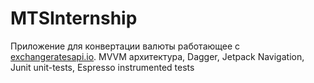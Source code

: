 # MTSInternship
Приложение для конвертации валюты работающее с [exchangeratesapi.io](exchangeratesapi.io). MVVM архитектура, Dagger, Jetpack Navigation, Junit unit-tests, Espresso instrumented tests
